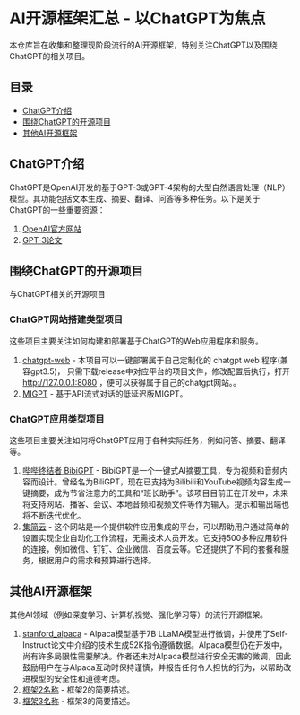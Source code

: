 # AI开源框架汇总 - 以ChatGPT为焦点

本仓库旨在收集和整理现阶段流行的AI开源框架，特别关注ChatGPT以及围绕ChatGPT的相关项目。

## 目录

- [ChatGPT介绍](#chatgpt介绍)
- [围绕ChatGPT的开源项目](#围绕chatgpt的开源项目)
- [其他AI开源框架](#其他ai开源框架)

## ChatGPT介绍

ChatGPT是OpenAI开发的基于GPT-3或GPT-4架构的大型自然语言处理（NLP）模型。其功能包括文本生成、摘要、翻译、问答等多种任务。以下是关于ChatGPT的一些重要资源：

1. [OpenAI官方网站](https://www.openai.com/)
2. [GPT-3论文](https://arxiv.org/abs/2005.14165)

## 围绕ChatGPT的开源项目

与ChatGPT相关的开源项目

### ChatGPT网站搭建类型项目

这些项目主要关注如何构建和部署基于ChatGPT的Web应用程序和服务。

1. [chatgpt-web](https://github.com/869413421/chatgpt-web) - 本项目可以一键部署属于自己定制化的 chatgpt web 程序(兼容gpt3.5)， 只需下载release中对应平台的项目文件，修改配置后执行，打开 http://127.0.0.1:8080 ，便可以获得属于自己的chatgpt网站。。
2. [MIGPT](https://github.com/Afool4U/MIGPT) - 基于API流式对话的低延迟版MIGPT。

### ChatGPT应用类型项目

这些项目主要关注如何将ChatGPT应用于各种实际任务，例如问答、摘要、翻译等。

1. [哔哔终结者 BibiGPT](https://b.jimmylv.cn/video/BV1uM411P7oA?spm_id_from=333.1007.tianma.2-1-4.click) - BibiGPT是一个一键式AI摘要工具，专为视频和音频内容而设计。曾经名为BiliGPT，现在已支持为Bilibili和YouTube视频内容生成一键摘要，成为节省注意力的工具和“班长助手”。该项目目前正在开发中，未来将支持网站、播客、会议、本地音频和视频文件等作为输入。提示和输出端也将不断迭代优化。
2. [集简云](https://www.jijyun.cn/) - 这个网站是一个提供软件应用集成的平台，可以帮助用户通过简单的设置实现企业自动化工作流程，无需技术人员开发。它支持500多种应用软件的连接，例如微信、钉钉、企业微信、百度云等。它还提供了不同的套餐和服务，根据用户的需求和预算进行选择。

## 其他AI开源框架

其他AI领域（例如深度学习、计算机视觉、强化学习等）的流行开源框架。

1. [stanford_alpaca](https://github.com/tatsu-lab/stanford_alpaca) - Alpaca模型基于7B LLaMA模型进行微调，并使用了Self-Instruct论文中介绍的技术生成52K指令遵循数据。Alpaca模型仍在开发中，尚有许多局限性需要解决。作者还未对Alpaca模型进行安全无害的微调，因此鼓励用户在与Alpaca互动时保持谨慎，并报告任何令人担忧的行为，以帮助改进模型的安全性和道德考虑。
2. [框架2名称](框架2链接) - 框架2的简要描述。
3. [框架3名称](框架3链接) - 框架3的简要描述。

